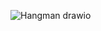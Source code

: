 ![Hangman drawio](https://user-images.githubusercontent.com/69797975/170305378-55c4eef3-5ac1-466c-bda9-9b67eb992792.png)

